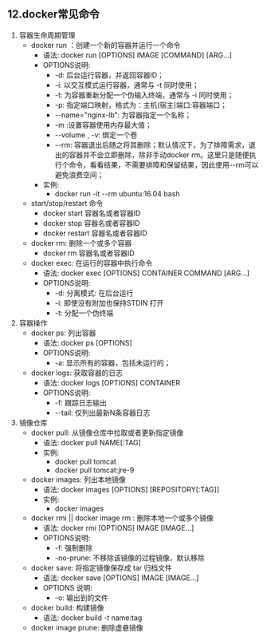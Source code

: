 ## 12.docker常见命令

1. 容器生命周期管理
    + docker run ：创建一个新的容器并运行一个命令
        + 语法: docker run [OPTIONS] IMAGE [COMMAND] [ARG...]
        + OPTIONS说明: 
            + -d: 后台运行容器，并返回容器ID；    
            + -i: 以交互模式运行容器，通常与 -t 同时使用；
            + -t: 为容器重新分配一个伪输入终端，通常与 -i 同时使用；
            + -p: 指定端口映射，格式为：主机(宿主)端口:容器端口；
            + --name="nginx-lb": 为容器指定一个名称；
            + -m :设置容器使用内存最大值；
            + --volume , -v: 绑定一个卷
            + --rm: 容器退出后随之将其删除；默认情况下，为了排障需求，退出的容器并不会立即删除，除非手动docker rm。这里只是随便执行个命令，看看结果，不需要排障和保留结果，因此使用--rm可以避免浪费空间；
        + 实例: 
            + docker run -it --rm ubuntu:16.04 bash
    + start/stop/restart 命令
        + docker start 容器名或者容器ID
        + docker stop 容器名或者容器ID
        + docker restart 容器名或者容器ID
    + docker rm: 删除一个或多个容器
        + docker rm 容器名或者容器ID
    + docker exec: 在运行的容器中执行命令
        + 语法: docker exec [OPTIONS] CONTAINER COMMAND [ARG...]
        + OPTIONS说明: 
            + -d: 分离模式: 在后台运行
            + -i: 即使没有附加也保持STDIN 打开
            + -t: 分配一个伪终端
2. 容器操作
    + docker ps: 列出容器
        + 语法: docker ps [OPTIONS]
        + OPTIONS说明: 
            + -a: 显示所有的容器，包括未运行的；
    + docker logs: 获取容器的日志
        + 语法: docker logs [OPTIONS] CONTAINER
        + OPTIONS说明: 
            + -f: 跟踪日志输出
            + --tail: 仅列出最新N条容器日志
3. 镜像仓库
    + docker pull: 从镜像仓库中拉取或者更新指定镜像
        + 语法: docker pull NAME[:TAG]
        + 实例: 
            + docker pull tomcat
            + docker pull tomcat:jre-9
    + docker images: 列出本地镜像
        + 语法: docker images [OPTIONS] [REPOSITORY[:TAG]] 
        + 实例: 
            + docker images
    + docker rmi || docker image rm : 删除本地一个或多个镜像
        + 语法: docker rmi [OPTIONS] IMAGE [IMAGE...]
        + OPTIONS说明: 
            + -f: 强制删除
            + -no-prune: 不移除该镜像的过程镜像，默认移除
    + docker save: 将指定镜像保存成 tar 归档文件
        + 语法: docker save [OPTIONS] IMAGE [IMAGE...]
        + OPTIONS 说明: 
            + -o: 输出到的文件
    + docker build: 构建镜像
        + 语法: docker build -t name:tag
    + docker image prune: 删除虚悬镜像
